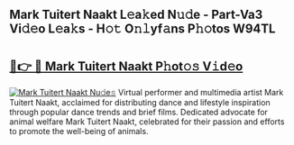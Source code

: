 ## Mark Tuitert Naakt L𝚎a𝚔ed N𝚞𝚍e - Part-Va3 Vi𝚍𝚎o L𝚎a𝚔s - H𝚘𝚝 O𝚗𝚕yf𝚊ns P𝚑𝚘tos W94TL

# <h2><a href="http://kfc6sd.oniu.top/?m=Mark+Tuitert+Naakt">🔗👉 🔴 Mark Tuitert Naakt P𝚑ot𝚘𝚜 V𝚒d𝚎o</a></h2>

[![Mark Tuitert Naakt Nu𝚍e𝚜](https://i.imgur.com/0qMVB7G.gif)](http://kfc6sd.oniu.top/?m=Mark+Tuitert+Naakt)
Virtual performer and multimedia artist Mark Tuitert Naakt, acclaimed for distributing dance and lifestyle inspiration through popular dance trends and brief films. Dedicated advocate for animal welfare Mark Tuitert Naakt, celebrated for their passion and efforts to promote the well-being of animals.  

